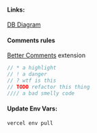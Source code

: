 #### Links:

[DB Diagram](https://drawsql.app/coriander/diagrams/bookhub#)

#### Comments rules

[Better Comments](https://github.com/aaron-bond/better-comments) extension

```javascript
// * a highlight
// ! a danger
// ? wtf is this
// TODO refactor this thing
//// a bad smelly code
```

#### Update Env Vars:

```bash
vercel env pull
```

